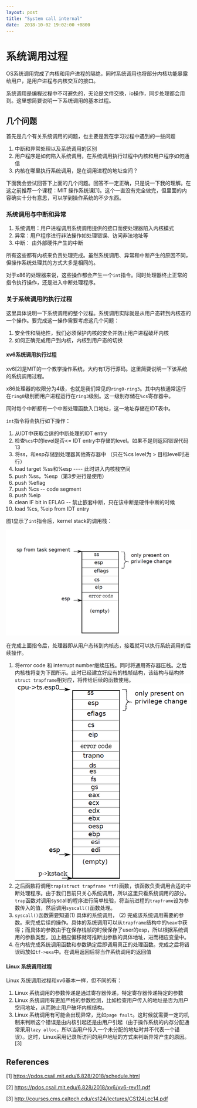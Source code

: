 ```yaml
---
layout: post
title: "System call internal"
date:  2018-10-02 19:02:00 +0800
---
```


# 系统调用过程
OS系统调用完成了内核和用户进程的隔绝，同时系统调用也将部分内核功能暴露给用户，是用户进程与内核交互的接口。

系统调用是编程过程中不可避免的，无论是文件交换，io操作，同步处理都会用到。这里想简要说明一下系统调用的基本过程。

## 几个问题
首先是几个有关系统调用的问题，也主要是我在学习过程中遇到的一些问题
1. 中断和异常处理以及系统调用的区别
2. 用户程序是如何陷入系统调用，在系统调用执行过程中内核和用户程序如何通信
3. 内核在哪里执行系统调用，是在调用进程的地址空间？

下面我会尝试回答下上面的几个问题。回答不一定正确，只是说一下我的理解。在这之前推荐一个课程：MIT 操作系统课[1]。这个一直没有完全做完，但里面的内容确实十分有意思，可以学到操作系统的不少东西。

### 系统调用与中断和异常

1. 系统调用：用户进程调用系统调用提供的接口而使处理器陷入内核模式
2. 异常：用户程序进行非法操作如处理错误、访问非法地址等
3. 中断： 由外部硬件产生的中断

所有这些都有内核来负责处理完成。虽然系统调用、异常和中断产生的原因不同，但操作系统处理其的方式大多是相同的。

对于x86的处理器来说，这些操作都会产生一个`int`指令。同时处理器终止正常的指令执行操作，还是进入中断处理程序。


### 关于系统调用的执行过程
这里具体说明一下系统调用的整个过程。系统调用实际就是从用户态转到内核态的一个操作。要完成这一操作需要考虑这几个问题：

1. 安全性和隔绝性，我们必须保护内核的安全并防止用户进程破坏内核
2. 如何正确完成用户到内核，内核到用户态的切换

#### xv6系统调用执行过程
xv6[2]是MIT的一个教学操作系统，大约有1万行源码。这里简要说明一下该系统的系统调用过程。

x86处理器的权限分为4级，也就是我们常见的`ring0-ring3`。其中内核通常运行在`ring0`级别而用户进程运行在`ring3`级别。这一级别存储在`%cs`寄存器中。

同时每个中断都有一个中断处理函数入口地址，这一地址存储在IDT表中。

`int`指令将会执行如下操作：
1. 从IDT中获取合适的中断处理的IDT entry
2. 检查`%cs`中的level是否<= IDT entry中存储的level。如果不是则返回错误代码13
3. 将ss，和esp存储到处理器其他寄存器中 （只在%cs level为 > 目标level时进行）
4. load target %ss和%esp ---- 此时进入内核栈空间
5. push %ss，%esp（第3步进行是使用）
6. push %eflag
7. push %cs -- code segment
8. push %eip
9. clean IF bit in EFLAG -- 禁止嵌套中断，只在该中断是硬件中断的时候
10. load %cs, %eip from IDT entry

图1显示了`int`指令后，kernel stack的调用栈：

![System call Pic](/media/image/syscall1.PNG "system call kernel栈空间的分配")

在完成上面指令后，处理器即从用户态转到内核态，接着就可以执行系统调用的后续操作。
1. 将error code 和 interrupt number继续压栈。同时将通用寄存器压栈。之后内核栈将变为下图所示。此时已经建立好应有的栈帧结构，该结构与结构体`struct trapframe`相对应，将传给后续的函数使用。
![System call 2 Pic](/media/image/syscall2.PNG "system call kernel栈空间的分配2")
2. 之后函数将调用`trap(struct trapframe *tf)`函数，该函数负责调用合适的中断处理程序。由于我们目前只关心系统调用，所以这里只看系统调用的部分。`trap`函数对调用syscall的程序进行简单校验，将当前进程的`trapframe`设为参数传入的值，然后调用`syscall()`函数处理。
3. `syscall()`函数需要知道(1) 具体的系统调用， (2) 完成该系统调用需要的参数。来完成后续的操作。具体的系统调用可以从`trapframe`结构中的`%eax`中获得；而具体的参数由于在保存栈帧的时候保存了user的esp，所以根据系统调用的参数类型，加上相应偏移就可推断出参数的具体地址，进而相应变量中。
4. 在内核完成系统调用函数和参数确定后即调用真正的处理函数。完成之后将错误码放如`tf->exa`中。在调用返回后将当作系统调用的返回值
#### Linux 系统调用过程
Linux 系统调用过程和xv6基本一样，但不同的有：
1. Linux 系统调用的参数传递是通过寄存器传递，特定寄存器传递特定的参数
2. Linux 系统调用有更加严格的参数检测，比如检查用户传入的地址是否为用户空间地址，从而防止用户破坏内核结构。
3. Linux 系统调用有可能会出现异常，比如`page fault`。这时候就需要一定的机制来判断这个错误是由内核引起还是由用户引起（由于操作系统的内存分配通常采用`lazy alloc`，所以当用户传入一个未分配的地址时并不代表一个错误）。这时，Linux采用记录所访问的用户地址的方式来判断异常产生的原因。[3]


## References
[1] https://pdos.csail.mit.edu/6.828/2018/schedule.html

[2] https://pdos.csail.mit.edu/6.828/2018/xv6/xv6-rev11.pdf

[3] http://courses.cms.caltech.edu/cs124/lectures/CS124Lec14.pdf